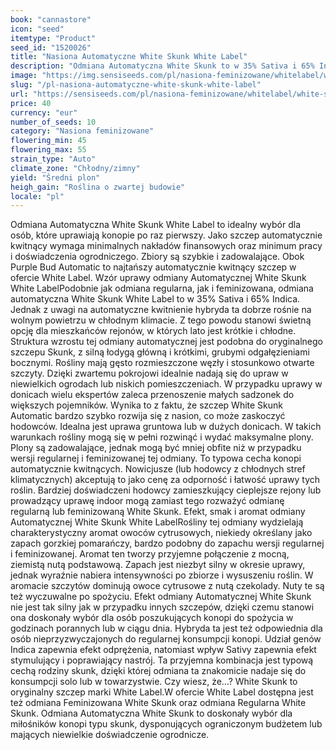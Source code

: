 ```yaml
---
book: "cannastore"
icon: "seed"
itemtype: "Product"
seed_id: "1520026"
title: "Nasiona Automatyczne White Skunk White Label"
description: "Odmiana Automatyczna White Skunk to w 35% Sativa i 65% Indica. Jest tania i łatwa w uprawie. Zapewnia odprężający i poprawiający nastrój efekt."
image: "https://img.sensiseeds.com/pl/nasiona-feminizowane/whitelabel/white-skunk-autoflowering-image.png"
slug: "/pl-nasiona-automatyczne-white-skunk-white-label"
url: "https://sensiseeds.com/pl/nasiona-feminizowane/whitelabel/white-skunk-autoflowering?a_aid=cannastore"
price: 40
currency: "eur"
number_of_seeds: 10
category: "Nasiona feminizowane"
flowering_min: 45
flowering_max: 55
strain_type: "Auto"
climate_zone: "Chłodny/zimny"
yield: "Średni plon"
heigh_gain: "Roślina o zwartej budowie"
locale: "pl"
---
```

Odmiana Automatyczna White Skunk White Label to idealny wybór dla osób, które uprawiają konopie po raz pierwszy. Jako szczep automatycznie kwitnący wymaga minimalnych nakładów finansowych oraz minimum pracy i doświadczenia ogrodniczego. Zbiory są szybkie i zadowalające. Obok Purple Bud Automatic to najtańszy automatycznie kwitnący szczep w ofercie White Label. Wzór uprawy odmiany Automatycznej White Skunk White LabelPodobnie jak odmiana regularna, jak i feminizowana, odmiana automatyczna White Skunk White Label to w 35% Sativa i 65% Indica. Jednak z uwagi na automatyczne kwitnienie hybryda ta dobrze rośnie na wolnym powietrzu w chłodnym klimacie. Z tego powodu stanowi świetną opcję dla mieszkańców rejonów, w których lato jest krótkie i chłodne. Struktura wzrostu tej odmiany automatycznej jest podobna do oryginalnego szczepu Skunk, z silną łodygą główną i krótkimi, grubymi odgałęzieniami bocznymi. Rośliny mają gęsto rozmieszczone węzły i stosunkowo otwarte szczyty. Dzięki zwartemu pokrojowi idealnie nadają się do upraw w niewielkich ogrodach lub niskich pomieszczeniach. W przypadku uprawy w donicach wielu ekspertów zaleca przenoszenie małych sadzonek do większych pojemników. Wynika to z faktu, że szczep White Skunk Automatic bardzo szybko rozwija się z nasion, co może zaskoczyć hodowców. Idealna jest uprawa gruntowa lub w dużych donicach. W takich warunkach rośliny mogą się w pełni rozwinąć i wydać maksymalne plony. Plony są zadowalające, jednak mogą być mniej obfite niż w przypadku wersji regularnej i feminizowanej tej odmiany. To typowa cecha konopi automatycznie kwitnących. Nowicjusze (lub hodowcy z chłodnych stref klimatycznych) akceptują to jako cenę za odporność i łatwość uprawy tych roślin. Bardziej doświadczeni hodowcy zamieszkujący cieplejsze rejony lub prowadzący uprawę indoor mogą zamiast tego rozważyć odmianę regularną lub feminizowaną White Skunk. Efekt, smak i aromat odmiany Automatycznej White Skunk White LabelRośliny tej odmiany wydzielają charakterystyczny aromat owoców cytrusowych, niekiedy określany jako zapach gorzkiej pomarańczy, bardzo podobny do zapachu wersji regularnej i feminizowanej. Aromat ten tworzy przyjemne połączenie z mocną, ziemistą nutą podstawową. Zapach jest niezbyt silny w okresie uprawy, jednak wyraźnie nabiera intensywności po zbiorze i wysuszeniu roślin. W aromacie szczytów dominują owoce cytrusowe z nutą czekolady. Nuty te są też wyczuwalne po spożyciu. Efekt odmiany Automatycznej White Skunk nie jest tak silny jak w przypadku innych szczepów, dzięki czemu stanowi ona doskonały wybór dla osób poszukujących konopi do spożycia w godzinach porannych lub w ciągu dnia. Hybryda ta jest też odpowiednia dla osób nieprzyzwyczajonych do regularnej konsumpcji konopi. Udział genów Indica zapewnia efekt odprężenia, natomiast wpływ Sativy zapewnia efekt stymulujący i poprawiający nastrój. Ta przyjemna kombinacja jest typową cechą rodziny skunk, dzięki której odmiana ta znakomicie nadaje się do konsumpcji solo lub w towarzystwie. Czy wiesz, że…? White Skunk to oryginalny szczep marki White Label.W ofercie White Label dostępna jest też odmiana Feminizowana White Skunk oraz odmiana Regularna White Skunk. Odmiana Automatyczna White Skunk to doskonały wybór dla miłośników konopi typu skunk, dysponujących ograniczonym budżetem lub mających niewielkie doświadczenie ogrodnicze.
